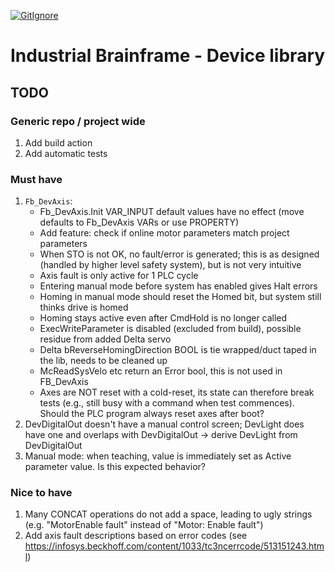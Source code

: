 [![GitIgnore](../../actions/workflows/GitIgnore.yml/badge.svg)](../../actions/workflows/GitIgnore.yml)

# Industrial Brainframe - Device library

## TODO

### Generic repo / project wide

1. Add build action
1. Add automatic tests

### Must have

1. `Fb_DevAxis`:
	- Fb_DevAxis.Init VAR_INPUT default values have no effect (move defaults to Fb_DevAxis VARs or use PROPERTY)
	- Add feature: check if online motor parameters match project parameters
	- When STO is not OK, no fault/error is generated; this is as designed (handled by higher level safety system), but is not very intuitive
	- Axis fault is only active for 1 PLC cycle
	- Entering manual mode before system has enabled gives Halt errors
	- Homing in manual mode should reset the Homed bit, but system still thinks drive is homed
	- Homing stays active even after CmdHold is no longer called
	- ExecWriteParameter is disabled (excluded from build), possible residue from added Delta servo
	- Delta bReverseHomingDirection BOOL is tie wrapped/duct taped in the lib, needs to be cleaned up
	- McReadSysVelo etc return an Error bool, this is not used in FB_DevAxis
	- Axes are NOT reset with a cold-reset, its state can therefore break tests (e.g., still busy with a command when test commences). Should the PLC program always reset axes after boot?
1. DevDigitalOut doesn't have a manual control screen; DevLight does have one and overlaps with DevDigitalOut -> derive DevLight from DevDigitalOut
1. Manual mode: when teaching, value is immediately set as Active parameter value. Is this expected behavior?

### Nice to have

1. Many CONCAT operations do not add a space, leading to ugly strings (e.g. "MotorEnable fault" instead of "Motor: Enable fault")
1. Add axis fault descriptions based on error codes (see https://infosys.beckhoff.com/content/1033/tc3ncerrcode/513151243.html)